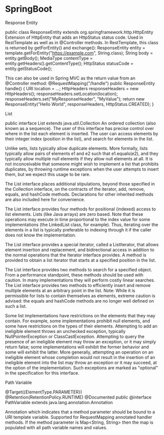 # SpringBoot
 Response Entity
 
 public class ResponseEntity<T>
extends org.springframework.http.HttpEntity<T>
Extension of HttpEntity that adds an HttpStatus status code. Used in RestTemplate as well as in @Controller methods.
In RestTemplate, this class is returned by getForEntity() and exchange():
  ResponseEntity<String> entity = template.getForEntity("https://example.com", String.class);
  String body = entity.getBody();
  MediaType contentType = entity.getHeaders().getContentType();
  HttpStatus statusCode = entity.getStatusCode();
  
This can also be used in Spring MVC as the return value from an @Controller method:
  @RequestMapping("/handle")
  public ResponseEntity<String> handle() {
    URI location = ...;
    HttpHeaders responseHeaders = new HttpHeaders();
    responseHeaders.setLocation(location);
    responseHeaders.set("MyResponseHeader", "MyValue");
    return new ResponseEntity<String>("Hello World", responseHeaders, HttpStatus.CREATED);
  }
  
  List
  
  public interface List<E>
extends java.util.Collection<E>
An ordered collection (also known as a sequence). The user of this interface has precise control over where in the list each element is inserted. The user can access elements by their integer index (position in the list), and search for elements in the list.
  
 Unlike sets, lists typically allow duplicate elements. More formally, lists typically allow pairs of elements e1 and e2 such that e1.equals(e2), and they typically allow multiple null elements if they allow null elements at all. It is not inconceivable that someone might wish to implement a list that prohibits duplicates, by throwing runtime exceptions when the user attempts to insert them, but we expect this usage to be rare.
  
  The List interface places additional stipulations, beyond those specified in the Collection interface, on the contracts of the iterator, add, remove, equals, and hashCode methods. Declarations for other inherited methods are also included here for convenience.
  
  The List interface provides four methods for positional (indexed) access to list elements. Lists (like Java arrays) are zero based. Note that these operations may execute in time proportional to the index value for some implementations (the LinkedList class, for example). Thus, iterating over the elements in a list is typically preferable to indexing through it if the caller does not know the implementation.
  
  The List interface provides a special iterator, called a ListIterator, that allows element insertion and replacement, and bidirectional access in addition to the normal operations that the Iterator interface provides. A method is provided to obtain a list iterator that starts at a specified position in the list.
  
  The List interface provides two methods to search for a specified object. From a performance standpoint, these methods should be used with caution. In many implementations they will perform costly linear searches.
The List interface provides two methods to efficiently insert and remove multiple elements at an arbitrary point in the list.
Note: While it is permissible for lists to contain themselves as elements, extreme caution is advised: the equals and hashCode methods are no longer well defined on such a list.
  
  Some list implementations have restrictions on the elements that they may contain. For example, some implementations prohibit null elements, and some have restrictions on the types of their elements. Attempting to add an ineligible element throws an unchecked exception, typically NullPointerException or ClassCastException. Attempting to query the presence of an ineligible element may throw an exception, or it may simply return false; some implementations will exhibit the former behavior and some will exhibit the latter. More generally, attempting an operation on an ineligible element whose completion would not result in the insertion of an ineligible element into the list may throw an exception or it may succeed, at the option of the implementation. Such exceptions are marked as "optional" in the specification for this interface.
  
  Path Variable
  
  @Target({ElementType.PARAMETER}) 
@Retention(RetentionPolicy.RUNTIME) 
@Documented 
public @interface PathVariable
extends java.lang.annotation.Annotation
  
Annotation which indicates that a method parameter should be bound to a URI template variable. Supported for RequestMapping annotated handler methods.
If the method parameter is Map<String, String> then the map is populated with all path variable names and values.
